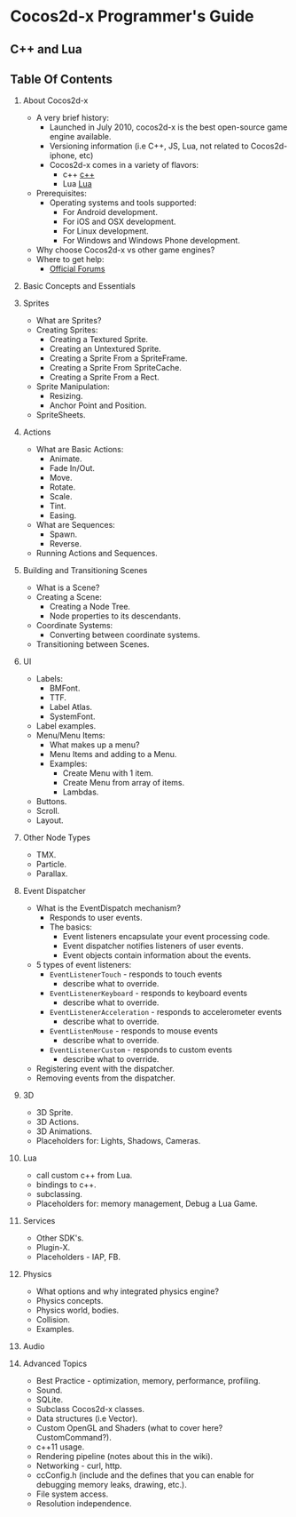 # Cocos2d-x Programmer's Guide
## C++ and Lua

## Table Of Contents

1. About Cocos2d-x
    * A very brief history:
        * Launched in July 2010, cocos2d-x is the best open-source game engine available.
        * Versioning information (i.e C++, JS, Lua, not related to Cocos2d-iphone, etc)
         * Cocos2d-x comes in a variety of flavors:
             * c++ [c++](http://www.cocos2d-x.org/products#cocos2dx)
		     * Lua [Lua](http://www.cocos2d-x.org/products#cocos2dx-lua)
    *  Prerequisites:
	      * Operating systems and tools supported:
	          * For Android development.
	          * For iOS and OSX development.
	          * For Linux development.
	          * For Windows and Windows Phone development.
    * Why choose Cocos2d-x vs other game engines?
    * Where to get help:
         * [Official Forums](http://http://discuss.cocos2d-x.org)

2. Basic Concepts and Essentials

3. Sprites
    * What are Sprites?
    * Creating Sprites:
        * Creating a Textured Sprite.
        * Creating an Untextured Sprite.
        * Creating a Sprite From a SpriteFrame.
        * Creating a Sprite From SpriteCache.
        * Creating a Sprite From a Rect.
    * Sprite Manipulation:
        * Resizing.
        * Anchor Point and Position.
    * SpriteSheets.

4. Actions
    * What are Basic Actions:
        * Animate.
        * Fade In/Out.
        * Move.
        * Rotate.
        * Scale.
        * Tint.
        * Easing.
    * What are Sequences:
        * Spawn.
        * Reverse.
    * Running Actions and Sequences.

5. Building and Transitioning Scenes
    * What is a Scene?
    * Creating a Scene:
        * Creating a Node Tree.
        * Node properties to its descendants.
    * Coordinate Systems:
        * Converting between coordinate systems.
    * Transitioning between Scenes.

6. UI
    * Labels:
         * BMFont.
         * TTF.
         * Label Atlas.
         * SystemFont.
    * Label examples.
    * Menu/Menu Items:
        * What makes up a menu?
        * Menu Items and adding to a Menu.
        * Examples:
             * Create Menu with 1 item.
             * Create Menu from array of items.
             * Lambdas.
    * Buttons.
    * Scroll.
    * Layout.

7. Other Node Types
    * TMX.
    * Particle.
    * Parallax.

8. Event Dispatcher
    * What is the EventDispatch mechanism?
        * Responds to user events.
        * The basics:
            * Event listeners encapsulate your event processing code.
            * Event dispatcher notifies listeners of user events.
            * Event objects contain information about the events.
     * 5 types of event listeners:
         * `EventListenerTouch` - responds to touch events
             * describe what to override.
         * `EventListenerKeyboard` - responds to keyboard events
             * describe what to override.
         * `EventListenerAcceleration` - responds to accelerometer events
             * describe what to override.
         * `EventListenMouse` - responds to mouse events
             * describe what to override.
         * `EventListenerCustom` - responds to custom events
             * describe what to override.
     * Registering event with the dispatcher.
     * Removing events from the dispatcher.

9. 3D
    * 3D Sprite.
    * 3D Actions.
    * 3D Animations.
    * Placeholders for: Lights, Shadows, Cameras.

10. Lua
    * call custom c++ from Lua.
    * bindings to c++.
    * subclassing.
    * Placeholders for: memory management, Debug a Lua Game.

11. Services
    * Other SDK's.
    * Plugin-X.
    * Placeholders - IAP, FB.

12. Physics
    * What options and why integrated physics engine?
    * Physics concepts.
    * Physics world, bodies.
    * Collision.
    * Examples.

13. Audio

14. Advanced Topics
    * Best Practice - optimization, memory, performance, profiling.
    * Sound.
    * SQLite.
    * Subclass Cocos2d-x classes.
    * Data structures (i.e Vector).
    * Custom OpenGL and Shaders (what to cover here? CustomCommand?).
    * c++11 usage.
    * Rendering pipeline (notes about this in the wiki).
    * Networking - curl, http.
    * ccConfig.h (include and the defines that you can enable for debugging memory leaks, drawing, etc.).
    * File system access.
    * Resolution independence.
